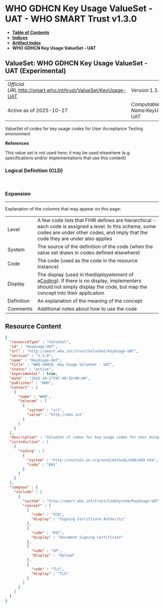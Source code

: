 # WHO GDHCN Key Usage ValueSet - UAT - WHO SMART Trust v1.3.0

* [**Table of Contents**](toc.md)
* [**Indices**](indices.md)
* [**Artifact Index**](artifacts.md)
* **WHO GDHCN Key Usage ValueSet - UAT**

## ValueSet: WHO GDHCN Key Usage ValueSet - UAT (Experimental) 

| | |
| :--- | :--- |
| *Official URL*:http://smart.who.int/trust/ValueSet/KeyUsage-UAT | *Version*:1.3.0 |
| Active as of 2025-10-27 | *Computable Name*:KeyUsage-UAT |

 
ValueSet of codes for key usage codes for User Acceptance Testing environment 

 **References** 

This value set is not used here; it may be used elsewhere (e.g. specifications and/or implementations that use this content)

### Logical Definition (CLD)

 

### Expansion

-------

 Explanation of the columns that may appear on this page: 

| | |
| :--- | :--- |
| Level | A few code lists that FHIR defines are hierarchical - each code is assigned a level. In this scheme, some codes are under other codes, and imply that the code they are under also applies |
| System | The source of the definition of the code (when the value set draws in codes defined elsewhere) |
| Code | The code (used as the code in the resource instance) |
| Display | The display (used in the*display*element of a[Coding](http://hl7.org/fhir/R4/datatypes.html#Coding)). If there is no display, implementers should not simply display the code, but map the concept into their application |
| Definition | An explanation of the meaning of the concept |
| Comments | Additional notes about how to use the code |



## Resource Content

```json
{
  "resourceType" : "ValueSet",
  "id" : "KeyUsage-UAT",
  "url" : "http://smart.who.int/trust/ValueSet/KeyUsage-UAT",
  "version" : "1.3.0",
  "name" : "KeyUsage-UAT",
  "title" : "WHO GDHCN  Key Usage ValueSet - UAT",
  "status" : "active",
  "experimental" : true,
  "date" : "2025-10-27T07:48:32+00:00",
  "publisher" : "WHO",
  "contact" : [
    {
      "name" : "WHO",
      "telecom" : [
        {
          "system" : "url",
          "value" : "http://who.int"
        }
      ]
    }
  ],
  "description" : "ValueSet of codes for key usage codes for User Acceptance Testing environment",
  "jurisdiction" : [
    {
      "coding" : [
        {
          "system" : "http://unstats.un.org/unsd/methods/m49/m49.htm",
          "code" : "001"
        }
      ]
    }
  ],
  "compose" : {
    "include" : [
      {
        "system" : "http://smart.who.int/trust/CodeSystem/KeyUsage-UAT",
        "concept" : [
          {
            "code" : "SCA",
            "display" : "Signing Certificate Authority"
          },
          {
            "code" : "DSC",
            "display" : "Document Signing Certificate"
          },
          {
            "code" : "UP",
            "display" : "Upload"
          },
          {
            "code" : "TLS",
            "display" : "TLS"
          }
        ]
      }
    ]
  }
}

```
